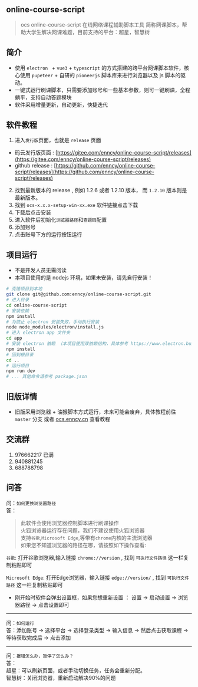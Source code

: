  
## online-course-script

> ocs online-course-script  在线网络课程辅助脚本工具
> 简称网课脚本，帮助大学生解决网课难题，目前支持的平台：超星，智慧树
 
## 简介

- 使用 `electron ` + `vue3` + `typescript` 的方式搭建的跨平台网课脚本软件，核心使用 `pupeteer` + 自研的 `pioneerjs` 脚本库来进行浏览器以及 js 脚本的驱动。
- 一键式运行刷课脚本，只需要添加账号和一些基本参数，则可一键刷课，全程躺平，支持自动答题模块
- 软件采用增量更新，自动更新，快捷迭代
 
## 软件教程

1.  进入`发行版`页面，也就是 `release` 页面
- 码云发行版页面 : [https://gitee.com/enncy/online-course-script/releases](https://gitee.com/enncy/online-course-script/releases)
- github release : [https://github.com/enncy/online-course-script/releases](https://github.com/enncy/online-course-script/releases)
2. 找到最新版本的 release , 例如 1.2.6 或者 1.2.10 版本， 而 `1.2.10` 版本则是最新版本。
3. 找到 `ocs-x.x.x-setup-win-xx.exe` 软件链接点击下载
4. 下载后点击安装
5. 进入软件后初始化`浏览器路径`和`查题码`配置
6. 添加账号
7. 点击账号下方的运行按钮运行

## 项目运行
- 不是开发人员无需阅读
- 本项目使用的是 nodejs 环境，如果未安装，请先自行安装！

```sh
# 克隆项目到本地
git clone git@github.com:enncy/online-course-script.git
# 进入目录
cd online-course-script
# 安装依赖
npm install
# 为防止 electron 安装失败，手动执行安装
node node_modules/electron/install.js
# 进入 electron app 文件夹
cd app
# 安装 electron 依赖 （本项目使用双依赖结构，具体参考 https://www.electron.build/tutorials/two-package-structure）
npm install
# 回到根目录
cd ..
# 运行项目
npm run dev
# ... 其他命令请参考 package.json
```
## 旧版详情
- 旧版采用浏览器 + 油猴脚本方式运行，未来可能会废弃，具体教程前往 `master` 分支 或者 [ocs.enncy.cn](https://ocs.enncy.cn) 查看教程

## 交流群
1. 976662217 已满
2. 940881245
3. 688788798 


## 问答
问：`如何更换浏览器路径`        
答：      
> 此软件会使用浏览器控制脚本进行刷课操作     
> 火狐浏览器运行存在问题，我们不建议使用火狐浏览器     
> 支持`谷歌`,`Microsoft Edge`,等带有`chrome`内核的主流浏览器     
> 如果您不知道浏览器的路径在哪，请按照如下操作查看:      

`谷歌`: 打开谷歌浏览器,输入链接 `chrome://version` , 找到 `可执行文件路径` 这一栏复制粘贴即可        
    
`Microsoft Edge`: 打开Edge浏览器，输入链接 `edge://version/` , 找到 `可执行文件路径` 这一栏复制粘贴即可       

- 刚开始时软件会弹出设置框，如果您想重新设置 ： 设置 -> 启动设置 -> 浏览器路径 -> 点击设置即可


****



问：`如何运行`          
答：添加账号 -> 选择平台 -> 选择登录类型 -> 输入信息 -> 然后点击获取课程 -> 等待获取完成后 -> 点击添加        



****



问：`报错怎么办，暂停了怎么办？`           
答：             
超星：可以刷新页面，或者手动切换任务，任务会重新分配。          
智慧树：关闭浏览器，重新启动解决90%的问题          
 


